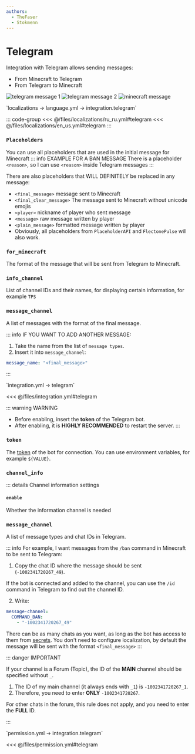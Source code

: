 ```yaml
---
authors:
  - TheFaser
  - Stokmenn
---
```


# Telegram

Integration with Telegram allows sending messages:
- From Minecraft to Telegram
- From Telegram to Minecraft

![telegram message 1](/telegrammessage1.png)
![telegram message 2](/telegrammessage2.png)
![minecraft message](/telegramminecraftmessage.png)

<!--@include: @/parts/messageTag.md-->

[//]: # (localization)
<!--@include: @/parts/words.md#localization--> 
<!--@include: @/parts/words.md#path--> `localizations → language.yml → integration.telegram`

<!--@include: @/parts/words.md#default--> 

::: code-group
<<< @/files/localizations/ru_ru.yml#telegram
<<< @/files/localizations/en_us.yml#telegram
:::

### `Placeholders`

You can use all placeholders that are used in the initial message for Minecraft
::: info EXAMPLE FOR A BAN MESSAGE
There is a placeholder `<reason>`, so I can use `<reason>` inside Telegram messages
:::

There are also placeholders that WILL DEFINITELY be replaced in any message:
- `<final_message>` message sent to Minecraft
- `<final_clear_message>` The message sent to Minecraft without unicode emojis
- `<player>` nickname of player who sent message
- `<message>` raw message written by player
- `<plain_message>` formatted message written by player
- Obviously, all placeholders from `PlaceholderAPI` and `FlectonePulse` will also work.

### `for_minecraft`

The format of the message that will be sent from Telegram to Minecraft.

### `info_channel`

List of channel IDs and their names, for displaying certain information, for example `TPS`

### `message_channel`

A list of messages with the format of the final message.

::: info IF YOU WANT TO ADD ANOTHER MESSAGE:
1. Take the name from the list of `message types`.
2. Insert it into `message_channel`:
```yaml
message_name: "<final_message>"
```
:::

[//]: # (integration.yml)
<!--@include: @/parts/words.md#setting-->
<!--@include: @/parts/words.md#path--> `integration.yml → telegram`

<!--@include: @/parts/words.md#default-->
<<< @/files/integration.yml#telegram

<!--@include: @/parts/enable.md-->

::: warning WARNING
- Before enabling, insert the **token** of the Telegram bot.
- After enabling, it is **HIGHLY RECOMMENDED** to restart the server.
  :::

### `token`

The [token](https://core.telegram.org/bots/faq#how-do-i-create-a-bot) of the bot for connection. You can use environment variables, for example `${VALUE}`.

### `channel_info`

::: details Channel information settings
#### `enable`

Whether the information channel is needed

<!--@include: @/parts/ticker.md-->

### `message_channel`

A list of message types and chat IDs in Telegram.

::: info For example, I want messages from the `/ban` command in Minecraft to be sent to Telegram:
1. Copy the chat ID where the message should be sent (`-1002341720267_49`).

If the bot is connected and added to the channel, you can use the `/id` command in Telegram to find out the channel ID.

2. Write:
```yaml
message-channel:
  COMMAND_BAN:
    - "-1002341720267_49"
```

There can be as many chats as you want, as long as the bot has access to them from [secrets](/docs/secrets/telegram/). You don't need to configure localization, by default the message will be sent with the format `<final_message>`
:::

::: danger IMPORTANT

If your channel is a Forum (Topic), the ID of the **MAIN** channel should be specified without `_`.

1. The ID of my main channel (it always ends with `_1`) is `-1002341720267_1`.
2. Therefore, you need to enter **ONLY** `-1002341720267`.

For other chats in the forum, this rule does not apply, and you need to enter the **FULL** ID.

:::

<!--@include: @/parts/destination.md-->

[//]: # (permission.yml)
<!--@include: @/parts/words.md#permission-->
<!--@include: @/parts/words.md#path--> `permission.yml → integration.telegram`

<!--@include: @/parts/words.md#default-->
<<< @/files/permission.yml#telegram

<!--@include: @/parts/permission/permissionTier3.md-->